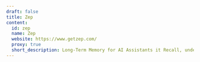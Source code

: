 ```yaml
---
draft: false
title: Zep
content:
  id: zep
  name: Zep
  website: https://www.getzep.com/
  proxy: true
  short_description: Long-Term Memory for AI Assistants it Recall, understand, and extract data from chat histories.
---
```

